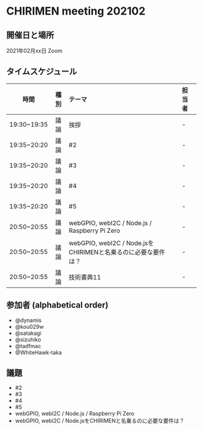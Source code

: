 # CHIRIMEN meeting 202102

## 開催日と場所
2021年02月xx日 Zoom

## タイムスケジュール
|時間|種別|テーマ|担当者|
|:----:|:----:|:----|:----|
|19:30~19:35|議論|挨拶|-|
|19:35~20:20|議論|#2|-|
|19:35~20:20|議論|#3|-|
|19:35~20:20|議論|#4|-|
|19:35~20:20|議論|#5|-|
|20:50~20:55|議論|webGPIO, webI2C / Node.js / Raspberry Pi Zero|-|
|20:50~20:55|議論|webGPIO, webI2C / Node.jsをCHIRIMENと名乗るのに必要な要件は？|-|
|20:50~20:55|議論|技術書典11|-|

## 参加者 (alphabetical order)
- @dynamis 
- @kou029w 
- @satakagi 
- @sizuhiko 
- @tadfmac 
- @WhiteHawk-taka 

## 議題
- #2
- #3 
- #4 
- #5
- webGPIO, webI2C / Node.js / Raspberry Pi Zero
- webGPIO, webI2C / Node.jsをCHIRIMENと名乗るのに必要な要件は？
